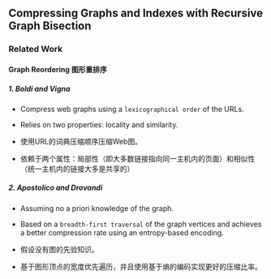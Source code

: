 ## Compressing Graphs and Indexes with Recursive Graph Bisection

### Related Work

#### Graph Reordering 图形重排序

##### 1. Boldi and Vigna 

* Compress web graphs using a `lexicographical order` of the URLs. 
* Relies on two properties: locality and similarity.

* 使用URL的词典压缩顺序压缩Web图。
* 依赖于两个属性：局部性（即大多数链接指向同一主机内的页面）和相似性（统一主机内的链接大多是共享的）

##### 2. Apostolico and Drovandi

* Assuming no a priori knowledge of the graph.
* Based on a `breadth-first traversal` of the graph vertices and achieves a better compression rate using an entropy-based encoding.

* 假设没有图的先验知识。
* 基于图形顶点的宽度优先遍历，并且使用基于熵的编码实现更好的压缩比率。
